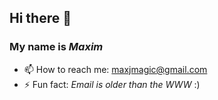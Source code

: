 ## Hi there 👋

### My name is *Maxim*

- 📫 How to reach me: <maxjmagic@gmail.com>
- ⚡ Fun fact: *Email is older than the WWW* :)
